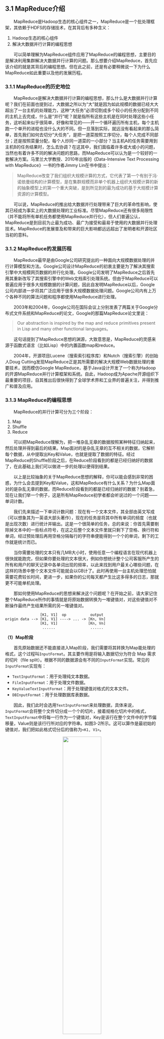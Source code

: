 ## 3.1 MapReduce介绍

&emsp;&emsp;MapReduce是Hadoop生态的核心组件之一，MapReduce是一个批处理框架，其依赖于HDFS的存储技术，在其背后有多种含义：

1. Hadoop生态的核心组件
2. 解决大数据并行计算的编程思想

&emsp;&emsp;可以简单理解为MapReduce组件应用了MapReduce的编程思想，主要目的是解决利用集群解决大数据并行计算的问题。那么想要介绍MapReduce，首先应该介绍的就是其背后的编程思想。但在此之前，还是有必要稍微说一下为什么MapReduce如此重要以及他的发展历程。

### 3.1.1 MapReduce的历史地位

&emsp;&emsp;MapReduce是解决大数据并行计算的编程思想，那么什么是大数据并行计算呢？我们在前面也提到过，大数据之所以为“大”就是因为如此规模的数据已经大大超出了一台主机的处理能力，这种“大任务”必须切割成多个较小的任务分配到不同的主机上去完成，什么是“并行”呢？就是指所有这些主机是在同时处理这些小任务，这听起来似乎很简单，好像和常见的——开一个循环遍历所有主机，每个主机跑一个单开的进程也没什么大的不同。但一旦落到实际，就远没有看起来的那么简单，首先我们如何去切分“大任务”，是把一道菜按照工序切分，每个人完成不同部分；还是按照菜量分配，每个人炒同一道菜的一小部分？当主机A的任务需要用到主机B的任务结果时，怎么去协调？在这其中，我们面临着许多或大或小的问题，当然也有着许多不同的解决问题的思路，而MapReduce可以认为是一个较好的一套解决方案。马里兰大学教授、2010年出版的《Data-Intensive Text Processing with MapReduce》一书的作者Jimmy Lin在书中提出：
>MapReduce改变了我们组织大规模计算的方式，它代表了第一个有别于冯·诺依曼结构的计算模型，是在集群规模而非单个机器上组织大规模计算的新的抽象模型上的第一个重大突破，是到所见到的最为成功的基于大规模计算资源的计算模型。

&emsp;&emsp;可以说，MapReduce的推出给大数据并行处理带来了巨大的革命性影响，使其已经成为事实上的大数据处理的工业标准。尽管MapReduce还有很多局限性（并不能将所有单机任务都使用MapReduce并行化），但人们普遍公认，MapReduce是到目前为止最为成功、最广为接受和最易于使用的大数据并行处理技术。MapReduce的发展普及和带来的巨大影响都远远超出了发明者和开源社区当初的意料。

### 3.1.2 MapReduce的发展历程

&emsp;&emsp;MapReduce最早是由Google公司研究提出的一种面向大规模数据处理的并行计算模型和方法。Google公司设计MapReduce的初衷主要是为了解决其搜索引擎中大规模网页数据的并行化处理。Google公司发明了MapReduce之后首先用其重新改写了其搜索引擎中的Web文档索引处理系统。但由于MapReduce可以普遍应用于很多大规模数据的计算问题，因此自发明MapReduce以后，Google公司内部进一步将其广泛应用于很多大规模数据处理问题。Google公司内有上万个各种不同的算法问题和程序都使用MapReduce进行处理。

&emsp;&emsp;2003年和2004年，Google公司在国际会议上分别发表了两篇关于Google分布式文件系统和MapReduce的论文，Google的那篇MapReduce论文里说：
>Our abstraction is inspired by the map and reduce primitives present in Lisp and many other functional languages。

&emsp;&emsp;这句话提到了MapReduce思想的渊源，大致意思是，MapReduce的灵感来源于函数式语言（比如Lisp）中的内置函数map和reduce。

&emsp;&emsp;2004年，开源项目Lucene（搜索索引程序库）和Nutch（搜索引擎）的创始人Doug Cutting发现MapReduce正是其所需要的解决大规模Web数据处理的重要技术，因而模仿Google MapReduce，基于Java设计开发了一个称为Hadoop的开源MapReduce并行计算框架和系统。自此，Hadoop成为Apache开源组织下最重要的项目，自其推出后很快得到了全球学术界和工业界的普遍关注，并得到推广和普及应用。

### 3.1.3 MapReduce的编程思想

&emsp;&emsp;MapReduce的并行计算可分为三个阶段：

1. Map
2. Shuffle
3. Reduce
   
&emsp;&emsp;可以把MapReduce理解为，把一堆杂乱无章的数据按照某种特征归纳起来，然后处理并得到最后的结果。Map面对的是杂乱无章的互不相关的数据，它解析每个数据，从中提取出Key和Value，也就是提取了数据的特征。经过MapReduce的Shuffle阶段之后，在Reduce阶段看到的都是已经归纳好的数据了，在此基础上我们可以做进一步的处理以便得到结果。

&emsp;&emsp;以上是比较抽象的关于MapReduce思想的解释，你可以能会感到非常的困惑，为什么会去提到Key和Value，这和MapReduce有什么关系？为什么Map面对的是杂乱无章的数据，而Reduce阶段看到的都是已经归纳好的数据？别着急，现在让我们举一个例子，这是所有MapReduce初学者都会听说过的一个问题——单词计数。

&emsp;&emsp;我们先来描述一下单词计数问题：现在有一个文本文件，其全部由英文写成（可以想象其为一英语大部头著作），现在的任务是将其中所有单词的频度（也就是出现次数）进行统计并输出。这是一个很简单的任务，总的来说：你首先需要剔除掉文本中的一些标点符号，在这之后整个文本文件里就只剩下了空格、换行符和单词，经过预处理后再用空格分隔每行的字符串便能得到一个个的单词，剩下的工作就是统计而已。

&emsp;&emsp;当你需要处理的文本只有几MB大小时，使用任意一个编程语言在现代机器上很快就能跑完，但如果你要处理的文本很大，例如你想统计整个公司客服所产生的所有和用户的聊天记录中各单词出现的频率，以此来找到用户最关心哪些问题，在这样的场景中整个文本文件可能就会以GB计了。此时再使用一台主机处理恐怕就需要花费较长时间，更进一步，如果你的公司每天都产生比这多得多的日志，那就更不可能单机处理。

&emsp;&emsp;那如何使用MapReduce的思想来解决这个问题呢？在开始之前，请大家记住整个MapReduce所作的事情就是将原始数据转换为一堆键值对，对这些键值对不断操作最终产生结果所需的另一堆键值对。

```
                [K1, V1]  op           output   
origin data --> [K1, V1] ----> ... -> [Kn, Vn]
                [K1, V1]              [Kn, Vn]
                 ......                ......
```

**（1）Map阶段**

&emsp;&emsp;首先原始数据还不能直接进入Map阶段，我们需要将其转换为Map能处理的格式，这个过程叫`InputFormat`。其主要作用是将输入数据切分为符合 Map 需求的切片（file split）。根据不同的数据源会有不同的`InputFormat`实现。常见的`InputFormat`实现有：

* `TextInputFormat`：用于处理纯文本数据。
* `FileInputFormat`：用于处理文件数据。
* `KeyValueTextInputFormat`：用于处理键值对格式的文本文件。
* `DBInputFormat`：用于处理数据库表数据。


&emsp;&emsp;因此，我们此时会选用`TextInputFormat`来处理数据，具体来说，`InputFormat`会将整个文件切分成一个个的切片，接着规格化切片中的格式，`TextInputFormat`中将每一行作为一个键值对，Key是该行在整个文件中的字节偏移量，Value则是该行行所对应的字符串。如图3-2所示。这可以算作是最初始的键值对，我们把如此格式切分后的值称为`<K1, V1>`。

<p align="center">
    <img src="/pic/3/3-2 TextInputFormat.png" width="50%">
    <br/>
    <em>图3-2 TextInputFormat</em>
</p>


&emsp;&emsp;接着每个切片（在这里每个切片包含多个如上图所示的键值对）会进入一个叫做MapTask的结构继续处理，在其中我们会去提取数据的特征，此时我们需要编写一个`Mapper`方法，用该方法去处理经过`TextInputFormat`后得到的`<K1, V1>`键值对，将其转换为另一不同格式的键值对`<K2, V2>`。在此任务中我们只需要将前面提取出的每行字符串进一步切分为一个个的单词即可，因为涉及到的是单词计数，我们便将Key设置为该单词，Value设置为1代表该单词在此出现一次。以下展示了一个包含三个键值对的切片经过MapTask后的结果。  

```
<0, Hello Hadoop>              Mapper    <hello, 1>   
<12, I am a big data learner>  ----->    <i,     1> 
<35, this is so amazing>                 <Hadoop,1>
                                         <data,  1>
                                         ......                
```

**（2）Shuffle阶段**

&emsp;&emsp;当MapTask任务执行完成后，Map阶段处理的数据将重新改组传递到Reducer阶段处理，这个过程叫做Shuffle。在该阶段要完成的工作简述如下：

1. 对输出的 Key-Value 对进行分区
2. 对不同分区的数据按照相同的 Key 排序
3. 对数据进行分组, 相同 Key 的 Value 放入一个集合中
   

&emsp;&emsp;我们一步一步来看，首先在第一步分区的含义是指有些时候我们相将任务的结果根据需求划分成不同的部分，例如我想：

1. 单独统计单词长度小于5的单词出现的频度
2. 单独统计单词长度大于5的单词出现的频度

&emsp;&emsp;我们可以将MapTask得到的`<K2, V2>`依据K2的长度分成两个不同的分区，将他们分别发送给不同的ReduceTask。在第二步中，我们会将处于相同分组的数据按照Key的字典序进行排序。在第三步，具有相同Key的键值对会被聚合在一起，形成新的`<K2, V2>`，在Shuffle前后K2的值保持不变，而新形成的V2是Map输出结果键值对（即`<K2, V2>`）中所有相同K2对应的值V2组成的集合：

```
<hadoop, 1>          
<hello, 1>           <hadoop, [1, 1]>
<hadoop, 1>   ---->  <hello,  [1, 1]>
<hello, 1>
```

**（3）Reduce阶段**

&emsp;&emsp;每个分区的数据会由一个ReduceTask处理，有多少个分区就有多少个ReduceTask。ReduceTask接受Shuffle阶段产生的键值对`<K2, V2>`，对其进行用户自定义的处理逻辑，最终结果同样以键值对的方式输出为`<K3, V3>`，经过以上（1），（2）步骤后，在这里每个单词就对应着一个键值对，键值对的值为一个集合，其中的元素全为1，而该集合的大小就对应着该单词在文本中出现的次数。故在Reduce阶段我们只需对每一个键值对的Value进行求和即可，Key保持不变，那么得到的`<K3, V3>`就代表单词K3出现的次数V3。

```      
                              output 
<hello, [1, 1]>   reduce     <hello,  2>
<hadoop, [1, 1]>  ------>    <hadoop, 4>
.....                           ......
```

&emsp;&emsp;通过单词计数的例子，相信你已经了解了MapReduce的工作方式，总结来说，MapReduce的构思如下：



<p align="center">
    <img src="/pic/3/3-3 MapReduce工作流程概述.png" width="50%">
    <br/>
    <em>图3-3 MapReduce工作流程概述</em>
</p>

**（1）分而治之**

&emsp;&emsp;对相互间不具有计算依赖关系的大数据，实现并行最自然的办法就是采取分而治之的策略。并行计算的第一个重要问题是如何划分计算任务或者计算数据以便对划分的子任务或数据块同时进行计算。不可分拆的计算任务或相互间有依赖关系的数据无法进行并行计算！单词计数便是这种不具有依赖关系的大数据，对每行单词做统计和其他行完全无关，但倘若你想分析的是每句对话是由哪个角色说出的，这样行和行之间就有了依赖关系，也就无法使用MapReduce完成了。

**（2）统一构架，隐藏系统层细节**

&emsp;&emsp;如何提供统一的计算框架，如果没有统一封装底层细节，那么程序员则需要考虑诸如数据存储、划分、分发、结果收集、错误恢复等诸多细节；为此，MapReduce设计并提供了统一的计算框架，为程序员隐藏了绝大多数系统层面的处理细节。

&emsp;&emsp;MapReduce最大的亮点在于通过抽象模型和计算框架把需要做什么(what need to do)与具体怎么做(how to do)分开了，为程序员提供一个抽象和高层的编程接口和框架。程序员仅需要关心其应用层的具体计算问题，仅需编写少量的处理应用本身计算问题的程序代码。如何具体完成这个并行计算任务所相关的诸多系统层细节被隐藏起来,交给计算框架去处理：从分布代码的执行，到大到数千小到单个节点集群的自动调度使用。总的来说，在一般情况下程序员编写MapReduce程序只需要考虑这几件事：

1. 设定`InputFormat`如何对数据切片，产生`<K1, V1>`。
2. 设计MapTask，`<K1, V1> --> <K2, V2>`。
3. 设定如何分区（也可不做，则默认所有数据一个分区），聚合`<K2, V2>`。
4. 设计ReduceTask，`<K2, V2> --> <K3, V3>`。
5. 设定`OutputFormat`，得到最终结果文件。

### 3.1.4 总结

&emsp;&emsp;我们已经从思想上完全了解了MapReduce，那么接下来要学习的便是MapReduce实践，在后续的内容中，我们会带领大家完成编写一个简单的MapReduce任务，同时更具体地去学习MapReduce实际上的整个运行逻辑。但在此之前，我们需要先学习Hadoop中的另一个核心组件——Yarn。